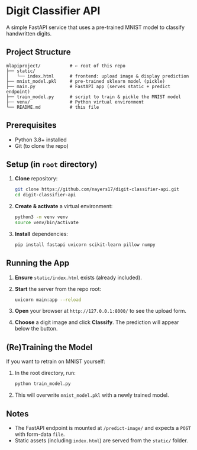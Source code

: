# Digit Classifier API

A simple FastAPI service that uses a pre-trained MNIST model to classify handwritten digits.

## Project Structure

```
mlapiproject/           # ← root of this repo
├── static/
│   └── index.html      # frontend: upload image & display prediction
├── mnist_model.pkl     # pre-trained sklearn model (pickle)
├── main.py             # FastAPI app (serves static + predict endpoint)
├── train_model.py      # script to train & pickle the MNIST model
├── venv/               # Python virtual environment
└── README.md           # this file
```

## Prerequisites

* Python 3.8+ installed
* Git (to clone the repo)

## Setup (in `root` directory)

1. **Clone** repository:

   ```bash
   git clone https://github.com/nayers17/digit-classifier-api.git
   cd digit-classifier-api
   ```
2. **Create & activate** a virtual environment:

   ```bash
   python3 -m venv venv
   source venv/bin/activate
   ```
3. **Install** dependencies:

   ```bash
   pip install fastapi uvicorn scikit-learn pillow numpy
   ```

## Running the App

1. **Ensure** `static/index.html` exists (already included).
2. **Start** the server from the repo root:

   ```bash
   uvicorn main:app --reload
   ```
3. **Open** your browser at `http://127.0.0.1:8000/` to see the upload form.
4. **Choose** a digit image and click **Classify**. The prediction will appear below the button.

## (Re)Training the Model

If you want to retrain on MNIST yourself:

1. In the root directory, run:

   ```bash
   python train_model.py
   ```
2. This will overwrite `mnist_model.pkl` with a newly trained model.

## Notes

* The FastAPI endpoint is mounted at `/predict-image/` and expects a `POST` with form-data `file`.
* Static assets (including `index.html`) are served from the `static/` folder.
